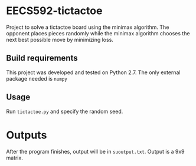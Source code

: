 # EECS592-tictactoe
Project to solve a tictactoe board using the minimax algorithm. The opponent places pieces randomly while the minimax algorithm chooses the next best possible move by minimizing loss. 

## Build requirements
This project was developed and tested on Python 2.7. The only external package needed is ```numpy```

## Usage
Run ```tictactoe.py``` and specify the random seed. 

# Outputs
After the program finishes, output will be in ```suoutput.txt```. Output is a 9x9 matrix. 
